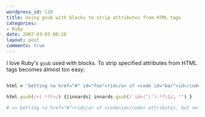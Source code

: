 ```yaml
---
wordpress_id: 110
title: Using gsub with blocks to strip attributes from HTML tags
categories:
- Ruby
date: 2007-03-03 00:28
layout: post
comments: true
---
```

I love Ruby's <code>gsub</code> used with blocks. To strip specified attributes from HTML tags becomes almost too easy:

``` ruby

html = 'Getting <a href="#" id="foo">rid</a> of <code id="bar">id</code> attributes, but not in text: id="not this".'

html.gsub(/<(.*?)>/) {|innards| innards.gsub(/ id=("|').*?\1/, '') }

# => Getting <a href="#">rid</a> of <code>id</code> attributes, but not in text: id="not this".
```
